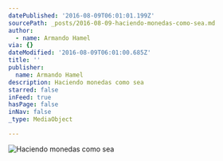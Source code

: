 ```yaml
---
datePublished: '2016-08-09T06:01:01.199Z'
sourcePath: _posts/2016-08-09-haciendo-monedas-como-sea.md
author:
  - name: Armando Hamel
via: {}
dateModified: '2016-08-09T06:01:00.685Z'
title: ''
publisher:
  name: Armando Hamel
description: Haciendo monedas como sea
starred: false
inFeed: true
hasPage: false
inNav: false
_type: MediaObject

---
```

![Haciendo monedas como sea](https://the-grid-user-content.s3-us-west-2.amazonaws.com/86ab88ac-7afb-4aca-9da6-a815e1ddf388.jpg)